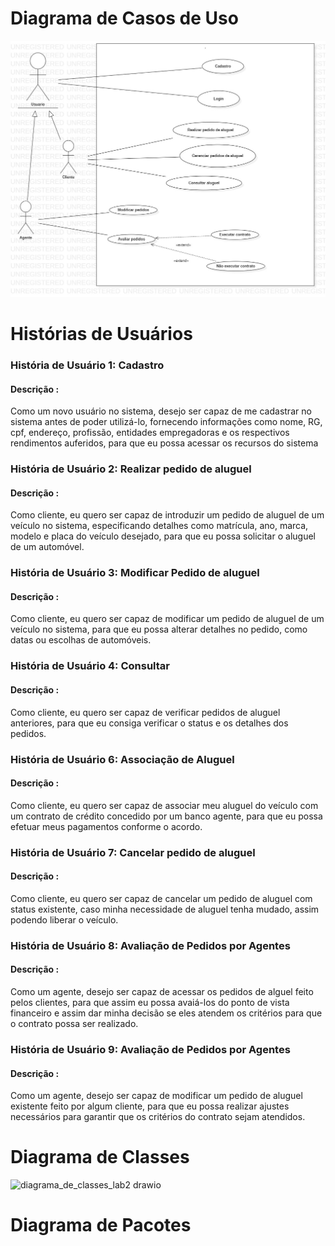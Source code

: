 # Diagrama de Casos de Uso

![Diagrama de Classes](diagramas/DiagramaDeCasoDeUso.jpg)

# Histórias de Usuários

### História de Usuário 1: Cadastro

#### Descrição :

Como um novo usuário no sistema, desejo ser capaz de me cadastrar no sistema antes de poder utilizá-lo, fornecendo informações como nome, RG, cpf, endereço, profissão, entidades empregadoras e os respectivos rendimentos auferidos, para que eu possa acessar os recursos do sistema

### História de Usuário 2: Realizar pedido de aluguel

#### Descrição :

Como cliente, eu quero ser capaz de introduzir um pedido de aluguel de um veículo no sistema, especificando detalhes como matrícula, ano, marca, modelo e placa do veículo desejado, para que eu possa solicitar o aluguel de um automóvel.

### História de Usuário 3: Modificar Pedido de aluguel

#### Descrição :

Como cliente, eu quero ser capaz de modificar um pedido de aluguel de um veículo no sistema, para que eu possa alterar detalhes no pedido, como datas ou escolhas de automóveis.

### História de Usuário 4: Consultar

#### Descrição :

Como cliente, eu quero ser capaz de verificar pedidos de aluguel anteriores, para que eu consiga verificar o status e os detalhes dos pedidos.

### História de Usuário 6: Associação de Aluguel

#### Descrição :

Como cliente, eu quero ser capaz de associar meu aluguel do veículo com um contrato de crédito concedido por um banco agente, para que eu possa efetuar meus pagamentos conforme o acordo.

### História de Usuário 7: Cancelar pedido de aluguel

#### Descrição :

Como cliente, eu quero ser capaz de cancelar um pedido de aluguel com status existente, caso minha necessidade de aluguel tenha mudado, assim podendo liberar o veículo.

### História de Usuário 8: Avaliação de Pedidos por Agentes

#### Descrição :

Como um agente, desejo ser capaz de acessar os pedidos de alguel feito pelos clientes, para que assim eu possa avaiá-los do ponto de vista financeiro e assim dar minha decisão se eles atendem os critérios para que o contrato possa ser realizado.

### História de Usuário 9: Avaliação de Pedidos por Agentes

#### Descrição :

Como um agente, desejo ser capaz de modificar um pedido de aluguel existente feito por algum cliente, para que eu possa realizar ajustes necessários para garantir que os critérios do contrato sejam atendidos.

# Diagrama de Classes

![diagrama_de_classes_lab2 drawio](https://github.com/pucmg-2023-02-lds-g5/Projeto-2/assets/99293679/812967aa-6894-494d-9981-fc69a6eea856)

# Diagrama de Pacotes
